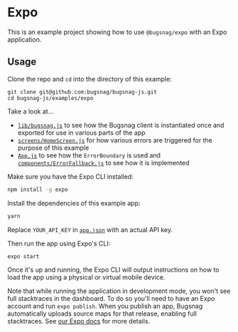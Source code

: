 # Expo

This is an example project showing how to use `@bugsnag/expo` with an Expo application.

## Usage

Clone the repo and `cd` into the directory of this example:

```
git clone git@github.com:bugsnag/bugsnag-js.git
cd bugsnag-js/examples/expo
```

Take a look at…
- [`lib/bugsnag.js`](lib/bugsnag.js) to see how the Bugsnag client is instantiated once and exported for use in various parts of the app
- [`screens/HomeScreen.js`](screens/HomeScreen.js) for how various errors are triggered for the purpose of this example
- [`App.js`](App.js) to see how the `ErrorBoundary` is used and [`components/ErrorFallback.js`](components/ErrorFallback.js) to see how it is implemented

Make sure you have the Expo CLI installed:

```sh
npm install -g expo
```

Install the dependencies of this example app:

```sh
yarn
```

Replace `YOUR_API_KEY` in [`app.json`](app.json) with an actual API key.

Then run the app using Expo's CLI:

```sh
expo start
```

Once it's up and running, the Expo CLI will output instructions on how to load the app using a physical or virtual mobile device.

Note that while running the application in development mode, you won't see full stacktraces in the dashboard. To do so you'll need to have an Expo account and run `expo publish`. When you publish an app, Bugsnag automatically uploads source maps for that release, enabling full stacktraces. See [our Expo docs](https://docs.bugsnag.com/platforms/react-native/expo) for more details.

